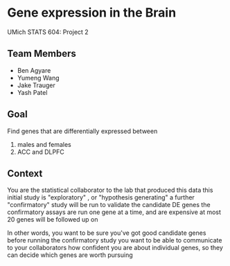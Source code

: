 # Gene expression in the Brain
UMich STATS 604: Project 2

## Team Members
- Ben Agyare
- Yumeng Wang
- Jake Trauger
- Yash Patel

## Goal
Find genes that are differentially expressed between
1. males and females
2. ACC and DLPFC

## Context
You are the statistical collaborator to the lab that produced this data
this initial study is "exploratory"
, or "hypothesis generating"
a further "confirmatory" study will be run to validate the candidate DE genes
the confirmatory assays are run one gene at a time, and are expensive
at most 20 genes will be followed up on

In other words,
you want to be sure you've got good candidate genes before running the confirmatory study
you want to be able to communicate to your collaborators how confident you are about individual
genes, so they can decide which genes are worth pursuing